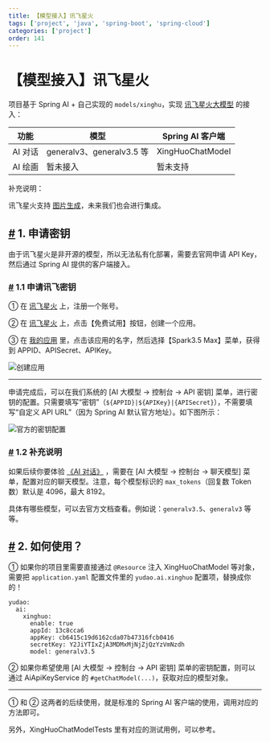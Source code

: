 ```yaml
---
title: 【模型接入】讯飞星火
tags: ['project', 'java', 'spring-boot', 'spring-cloud']
categories: ['project']
order: 141
---
```

# 【模型接入】讯飞星火

项目基于 Spring AI + 自己实现的 `models/xinghu`，实现 [讯飞星火大模型](https://xinghuo.xfyun.cn/sparkapi) 的接入：



| 功能 | 模型 | Spring AI 客户端 |
| --- | --- | --- |
| AI 对话 | generalv3、generalv3.5 等 | XingHuoChatModel |
| AI 绘画 | 暂未接入 | 暂未支持 |

 补充说明：

 讯飞星火支持 [图片生成](https://www.xfyun.cn/doc/spark/ImageGeneration.html)，未来我们也会进行集成。

 ## [#](#_1-申请密钥) 1. 申请密钥

 由于讯飞星火是非开源的模型，所以无法私有化部署，需要去官网申请 API Key，然后通过 Spring AI 提供的客户端接入。

 ### [#](#_1-1-申请讯飞密钥) 1.1 申请讯飞密钥

 ① 在 [讯飞星火](https://xinghuo.xfyun.cn/sparkapi) 上，注册一个账号。

 ② 在 [讯飞星火](https://xinghuo.xfyun.cn/sparkapi) 上，点击【免费试用】按钮，创建一个应用。

 ③ 在 [我的应用](https://console.xfyun.cn/app/myapp) 里，点击该应用的名字，然后选择【Spark3.5 Max】菜单，获得到 APPID、APISecret、APIKey。

 ![创建应用](https://doc.iocoder.cn/img/AI%E6%89%8B%E5%86%8C/%E6%A8%A1%E5%9E%8B%E6%8E%A5%E5%85%A5/%E8%AE%AF%E9%A3%9E-%E5%88%9B%E5%BB%BA%E5%BA%94%E7%94%A8.png)



---

 申请完成后，可以在我们系统的 [AI 大模型 -> 控制台 -> API 密钥] 菜单，进行密钥的配置。只需要填写“密钥”（`${APPID}|${APIKey}|{APISecret}`），不需要填写“自定义 API URL”（因为 Spring AI 默认官方地址）。如下图所示：

 ![官方的密钥配置](https://doc.iocoder.cn/img/AI%E6%89%8B%E5%86%8C/%E6%A8%A1%E5%9E%8B%E6%8E%A5%E5%85%A5/%E8%AE%AF%E9%A3%9E%E6%98%9F%E7%81%AB-%E5%AE%98%E6%96%B9.png)

 ### [#](#_1-2-补充说明) 1.2 补充说明

 如果后续你要体验 [《AI 对话》](/ai/chat/) ，需要在 [AI 大模型 -> 控制台 -> 聊天模型] 菜单，配置对应的聊天模型。注意，每个模型标识的 `max_tokens`（回复数 Token 数）默认是 4096，最大 8192。

 具体有哪些模型，可以去官方文档查看。例如说：`generalv3.5`、`generalv3` 等等。

 ## [#](#_2-如何使用) 2. 如何使用？

 ① 如果你的项目里需要直接通过 `@Resource` 注入 XingHuoChatModel 等对象，需要把 `application.yaml` 配置文件里的 `yudao.ai.xinghuo` 配置项，替换成你的！


```
yudao:
  ai:
    xinghuo:
      enable: true
      appId: 13c8cca6
      appKey: cb6415c19d6162cda07b47316fcb0416
      secretKey: Y2JiYTIxZjA3MDMxMjNjZjQzYzVmNzdh
      model: generalv3.5

```
② 如果你希望使用 [AI 大模型 -> 控制台 -> API 密钥] 菜单的密钥配置，则可以通过 AiApiKeyService 的 `#getChatModel(...)`，获取对应的模型对象。



---

 ① 和 ② 这两者的后续使用，就是标准的 Spring AI 客户端的使用，调用对应的方法即可。

 另外，XingHuoChatModelTests 里有对应的测试用例，可以参考。
